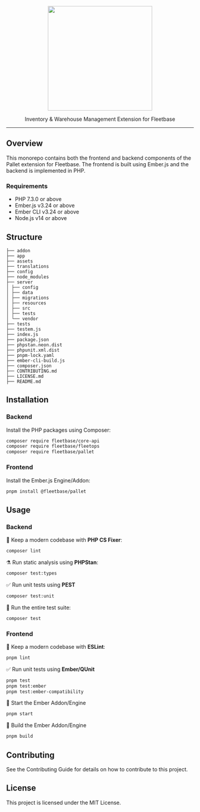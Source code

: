 <p align="center">
    <p align="center">
        <img src="https://github.com/fleetbase/pallet-api/assets/816371/b8f49fe3-4464-4c9a-b296-7f62c2f45d48" width="280" height="280" />
    </p>
    <p align="center">
        Inventory & Warehouse Management Extension for Fleetbase
    </p>
</p>

---

## Overview

This monorepo contains both the frontend and backend components of the Pallet extension for Fleetbase. The frontend is built using Ember.js and the backend is implemented in PHP.

### Requirements

- PHP 7.3.0 or above
- Ember.js v3.24 or above
- Ember CLI v3.24 or above
- Node.js v14 or above

## Structure

```
├── addon
├── app
├── assets
├── translations
├── config
├── node_modules
├── server
│ ├── config
│ ├── data
│ ├── migrations
│ ├── resources
│ ├── src
│ ├── tests
│ └── vendor
├── tests
├── testem.js
├── index.js
├── package.json
├── phpstan.neon.dist
├── phpunit.xml.dist
├── pnpm-lock.yaml
├── ember-cli-build.js
├── composer.json
├── CONTRIBUTING.md
├── LICENSE.md
├── README.md
```

## Installation

### Backend

Install the PHP packages using Composer:

```bash
composer require fleetbase/core-api
composer require fleetbase/fleetops
composer require fleetbase/pallet
```
### Frontend

Install the Ember.js Engine/Addon:

```bash
pnpm install @fleetbase/pallet
```

## Usage

### Backend

🧹 Keep a modern codebase with **PHP CS Fixer**:
```bash
composer lint
```

⚗️ Run static analysis using **PHPStan**:
```bash
composer test:types
```

✅ Run unit tests using **PEST**
```bash
composer test:unit
```

🚀 Run the entire test suite:
```bash
composer test
```

### Frontend

🧹 Keep a modern codebase with **ESLint**:
```bash
pnpm lint
```

✅ Run unit tests using **Ember/QUnit**
```bash
pnpm test
pnpm test:ember
pnpm test:ember-compatibility
```

🚀 Start the Ember Addon/Engine
```bash
pnpm start
```

🔨 Build the Ember Addon/Engine
```bash
pnpm build
```

## Contributing
See the Contributing Guide for details on how to contribute to this project.

## License
This project is licensed under the MIT License.